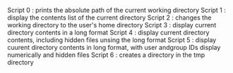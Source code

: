 Script 0 : prints the absolute path of the current working directory
Script 1 : display the contents list of the current directory
Script 2 : changes the working directory to the user's home directory
Script 3 : display current directory contents in a long format
Script 4 : display current directory contents, including hidden files unsing the long format
Script 5 : display cuurent directory contents in long format, with user andgroup IDs display numerically and hidden files
Script 6 : creates a directory in the tmp directory